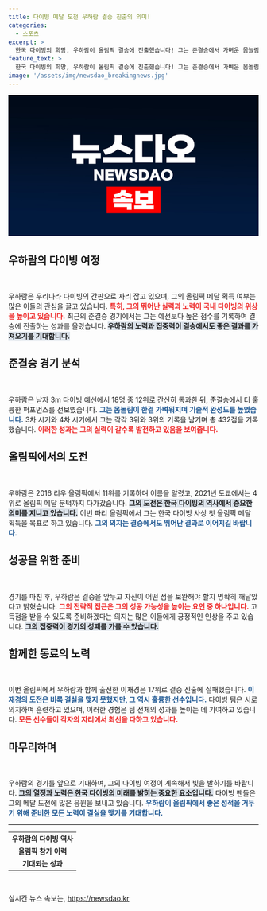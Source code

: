 ```yaml
---
title: 다이빙 메달 도전 우하람 결승 진출의 의미!
categories:
  - 스포츠
excerpt: >
  한국 다이빙의 희망, 우하람이 올림픽 결승에 진출했습니다! 그는 준결승에서 가벼운 몸놀림과 뛰어난 기술로 긍정적인 분위기를 이어가고 있습니다. 한국 다이빙 역사상 첫 메달을 향한 그의 도전을 응원해 주세요!
feature_text: >
  한국 다이빙의 희망, 우하람이 올림픽 결승에 진출했습니다! 그는 준결승에서 가벼운 몸놀림과 뛰어난 기술로 긍정적인 분위기를 이어가고 있습니다. 한국 다이빙 역사상 첫 메달을 향한 그의 도전을 응원해 주세요!
image: '/assets/img/newsdao_breakingnews.jpg'
---
```


<p><img src="/assets/img/newsdao_breakingnews.jpg" alt="flaretime 속보" /></p>

<h2 data-ke-size="size26">우하람의 다이빙 여정</h2>

<p data-ke-size="size16">&nbsp;</p>

<p>우하람은 우리나라 다이빙의 간판으로 자리 잡고 있으며, 그의 올림픽 메달 획득 여부는 많은 이들의 관심을 끌고 있습니다. <b><span style="color: #ee2323;">특히, 그의 뛰어난 실력과 노력이 국내 다이빙의 위상을 높이고 있습니다.</span></b> 최근의 준결승 경기에서는 그는 예선보다 높은 점수를 기록하며 결승에 진출하는 성과를 올렸습니다. <b><span style="background-color: #21538527;">우하람의 노력과 집중력이 결승에서도 좋은 결과를 가져오기를 기대합니다.</span></b> </p>

<h2 data-ke-size="size26">준결승 경기 분석</h2>

<p data-ke-size="size16">&nbsp;</p>

<p>우하람은 남자 3m 다이빙 예선에서 18명 중 12위로 간신히 통과한 뒤, 준결승에서 더 훌륭한 퍼포먼스를 선보였습니다. <b><span style="color: #1a5490;">그는 몸놀림이 한결 가벼워지며 기술적 완성도를 높였습니다.</span></b> 3차 시기와 4차 시기에서 그는 각각 3위와 3위의 기록을 남기며 총 432점을 기록했습니다. <b><span style="color: #ee2323;">이러한 성과는 그의 실력이 갈수록 발전하고 있음을 보여줍니다.</span></b></p>

<h2 data-ke-size="size26">올림픽에서의 도전</h2>

<p data-ke-size="size16">&nbsp;</p>

<p>우하람은 2016 리우 올림픽에서 11위를 기록하며 이름을 알렸고, 2021년 도쿄에서는 4위로 올림픽 메달 문턱까지 다가갔습니다. <b><span style="background-color: #21538527;">그의 도전은 한국 다이빙의 역사에서 중요한 의미를 지니고 있습니다.</span></b> 이번 파리 올림픽에서 그는 한국 다이빙 사상 첫 올림픽 메달 획득을 목표로 하고 있습니다. <b><span style="color: #1a5490;">그의 의지는 결승에서도 뛰어난 결과로 이어지길 바랍니다.</span></b></p>

<h2 data-ke-size="size26">성공을 위한 준비</h2>

<p data-ke-size="size16">&nbsp;</p>

<p>경기를 마친 후, 우하람은 결승을 앞두고 자신이 어떤 점을 보완해야 할지 명확히 깨달았다고 밝혔습니다. <b><span style="color: #ee2323;">그의 전략적 접근은 그의 성공 가능성을 높이는 요인 중 하나입니다.</span></b> 고득점을 받을 수 있도록 준비하겠다는 의지는 많은 이들에게 긍정적인 인상을 주고 있습니다. <b><span style="background-color: #21538527;">그의 집중력이 경기의 성패를 가를 수 있습니다.</span></b></p>

<h2 data-ke-size="size26">함께한 동료의 노력</h2>

<p data-ke-size="size16">&nbsp;</p>

<p>이번 올림픽에서 우하람과 함께 출전한 이재경은 17위로 결승 진출에 실패했습니다. <b><span style="color: #1a5490;">이재경의 도전은 비록 결실을 맺지 못했지만, 그 역시 훌륭한 선수입니다.</span></b> 다이빙 팀은 서로 의지하며 훈련하고 있으며, 이러한 경험은 팀 전체의 성과를 높이는 데 기여하고 있습니다. <b><span style="color: #ee2323;">모든 선수들이 각자의 자리에서 최선을 다하고 있습니다.</span></b></p>

<h2 data-ke-size="size26">마무리하며</h2>

<p data-ke-size="size16">&nbsp;</p>

<p>우하람의 경기를 앞으로 기대하며, 그의 다이빙 여정이 계속해서 빛을 발하기를 바랍니다. <b><span style="background-color: #21538527;">그의 열정과 노력은 한국 다이빙의 미래를 밝히는 중요한 요소입니다.</span></b> 다이빙 팬들은 그의 메달 도전에 많은 응원을 보내고 있습니다. <b><span style="color: #1a5490;">우하람이 올림픽에서 좋은 성적을 거두기 위해 준비한 모든 노력이 결실을 맺기를 기대합니다.</span></b> </p>

<hr style="height: 1px; background-color: #000; border: none;"/>

<table style="width: 100%; border-collapse: collapse;">
  <tr>
    <td style="text-align: center; height: 17px;"><b>우하람의 다이빙 역사</b></td>
  </tr>
  <tr>
    <td style="text-align: center; height: 17px;"><b>올림픽 참가 이력</b></td>
  </tr>
  <tr>
    <td style="text-align: center; height: 17px;"><b>기대되는 성과</b></td>
  </tr>
</table> 

<p data-ke-size="size16">&nbsp;</p>
실시간 뉴스 속보는, <a href="https://newsdao.kr" rel="dofollow">https://newsdao.kr</a>


